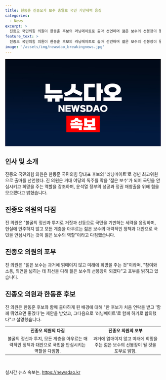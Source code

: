 ```yaml
---
title: 한동훈 진종오가 보수 총알로 국민 기만세력 응징
categories:
  - News
excerpt: >
  진종오 국민의힘 의원이 한동훈 후보의 러닝메이트로 출마 선언하며 젊은 보수의 선봉장이 될 것이라 밝혔다. 그는 거대 야당의 독주를 막고, 거짓과 선동으로 국민을 기만하는 세력을 응징하고, 모든 계층을 아우르며 국민을 안심시키는 매력적인 정책과 대안으로 무장할 것을 강조했다. 또한, 한동훈 후보와 함께 출마한 배경에 대해 정치적인 말씀은 전혀 없었다고 설명했다.
feature_text: >
  진종오 국민의힘 의원이 한동훈 후보의 러닝메이트로 출마 선언하며 젊은 보수의 선봉장이 될 것이라 밝혔다. 그는 거대 야당의 독주를 막고, 거짓과 선동으로 국민을 기만하는 세력을 응징하고, 모든 계층을 아우르며 국민을 안심시키는 매력적인 정책과 대안으로 무장할 것을 강조했다. 또한, 한동훈 후보와 함께 출마한 배경에 대해 정치적인 말씀은 전혀 없었다고 설명했다.
image: '/assets/img/newsdao_breakingnews.jpg'
---
```


<p><img src="/assets/img/newsdao_breakingnews.jpg" alt="implanttips 속보" /></p>

<h2 data-ke-size="size26">인사 및 소개</h2>

<p data-ke-size="size16"> 진종오 국민의힘 의원은 한동훈 국민의힘 당대표 후보의 '러닝메이트'로 청년 최고위원으로 출마를 선언했다. 진 의원은 거대 야당의 독주를 막을 '젊은 보수'가 되어 국민을 안심시키고 희망을 주는 역할을 강조하며, 윤석열 정부의 성공과 정권 재창출을 위해 힘을 모으겠다고 밝혔습니다.</p>

<h2 data-ke-size="size26">진종오 의원의 다짐</h2>

<p data-ke-size="size16">진 의원은 "불굴의 정신과 투지로 거짓과 선동으로 국민을 기만하는 세력을 응징하며, 현실에 안주하지 않고 모든 계층을 아우르는 젊은 보수의 매력적인 정책과 대안으로 국민을 안심시키는 것이 젊은 보수의 역할"이라고 다짐했습니다.</p>

<h2 data-ke-size="size26">진종오 의원의 포부</h2>

<p data-ke-size="size16">진 의원은 "젊은 보수는 과거에 얽매이지 않고 미래에 희망을 주는 것"이라며, "참여와 소통, 외연을 넓히는 데 최선을 다해 젊은 보수의 선봉장이 되겠다"고 포부를 밝히고 있습니다.</p>

<h2 data-ke-size="size26">진종오 의원과 한동훈 후보</h2>

<p data-ke-size="size16">진 의원은 한동훈 후보와 함께 출마하게 된 배경에 대해 "한 후보가 처음 연락을 받고 '함께 뛰었으면 좋겠다'는 제안을 받았고, 그다음으로 '러닝메이트'로 함께 하기로 합의했다"고 설명했습니다.</p>

<table>
  <tr>
    <td style="text-align: center; height: 17px;"><b>진종오 의원의 다짐</b></td>
    <td style="text-align: center; height: 17px;"><b>진종오 의원의 포부</b></td>
  </tr>
  <tr>
    <td style="text-align: center; height: 17px;">불굴의 정신과 투지, 모든 계층을 아우르는 매력적인 정책과 대안으로 국민을 안심시키는 역할을 다짐함.</td>
    <td style="text-align: center; height: 17px;">과거에 얽매이지 않고 미래에 희망을 주는 젊은 보수의 선봉장이 될 것을 포부로 밝힘.</td>
  </tr>
</table>

<p data-ke-size="size16">&nbsp;</p>
실시간 뉴스 속보는, <a href="https://newsdao.kr" rel="dofollow">https://newsdao.kr</a>


